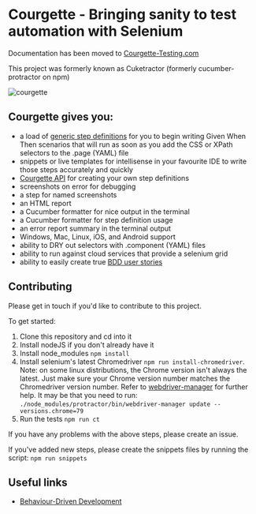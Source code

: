 # Courgette - Bringing sanity to test automation with Selenium
Documentation has been moved to [Courgette-Testing.com](http://courgette-testing.com)

This project was formerly known as Cuketractor (formerly cucumber-protractor on npm)

![courgette](https://raw.githubusercontent.com/canvaspixels/courgette/master/courgette.jpg?v=2)

## Courgette gives you:

* a load of [generic step definitions](http://courgette-testing.com/step-definitions) for you to begin writing Given When Then scenarios that will run as soon as you add the CSS or XPath selectors to the .page (YAML) file
* snippets or live templates for intellisense in your favourite IDE to write those steps accurately and quickly
* [Courgette API](http://courgette-testing.com/api) for creating your own step definitions
* screenshots on error for debugging
* a step for named screenshots
* an HTML report
* a Cucumber formatter for nice output in the terminal
* a Cucumber formatter for step definition usage
* an error report summary in the terminal output
* Windows, Mac, Linux, iOS, and Android support
* ability to DRY out selectors with .component (YAML) files
* ability to run against cloud services that provide a selenium grid
* ability to easily create true [BDD user stories](http://courgette-testing.com/bdd)

## Contributing

Please get in touch if you'd like to contribute to this project.

To get started:

1. Clone this repository and cd into it
2. Install nodeJS if you don't already have it
3. Install node_modules `npm install`
4. Install selenium's latest Chromedriver `npm run install-chromedriver`. Note: on some linux distributions, the Chrome version isn't always the latest. Just make sure your Chrome version number matches the Chromedriver version number. Refer to [webdriver-manager](https://github.com/angular/webdriver-manager) for further help. It may be that you need to run:
`./node_modules/protractor/bin/webdriver-manager update --versions.chrome=79`
5. Run the tests `npm run ct`

If you have any problems with the above steps, please create an issue.

If you've added new steps, please create the snippets files by running the script: `npm run snippets`

## Useful links

* [Behaviour-Driven Development](https://en.wikipedia.org/wiki/Behavior-driven_development)
